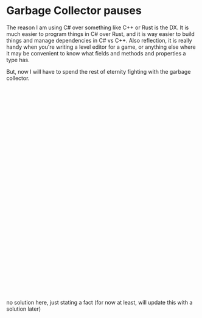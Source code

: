 # Garbage Collector pauses

The reason I am using C# over something like C++ or Rust is the DX.
It is much easier to program things in C# over Rust, and it is way easier to build things and manage dependencies in C# vs C++. 
Also reflection, it is really handy when you're writing a level editor for a game, or anything else where it may be convenient to know what fields and methods and properties a type has.

But, now I will have to spend the rest of eternity fighting with the garbage collector.

<br>
<br>
<br>
<br>
<br>
<br>
<br>
<br>
<br>
<br>
<br>
<br>
<br>
<br>
<br>
<br>
<br>
<br>
<br>
<br>
<br>
<br>
<br>
<br>
<br>
<br>
<br>
<br>
<br>
<br>
<br>
<br>

no solution here, just stating a fact (for now at least, will update this with a solution later)
